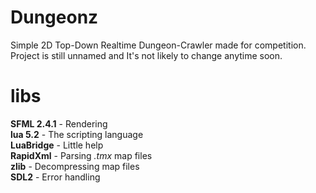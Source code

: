 # Dungeonz
Simple 2D Top-Down Realtime Dungeon-Crawler made for competition.
Project is still unnamed and It's not likely to change anytime soon.

# libs
__SFML 2.4.1__ - Rendering  
__lua 5.2__ - The scripting language  
__LuaBridge__ - Little help  
__RapidXml__ - Parsing _.tmx_ map files  
__zlib__ - Decompressing map files  
__SDL2__ - Error handling  
